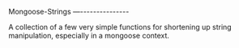 Mongoose-Strings
—---------------

A collection of a few very simple functions for shortening up string manipulation, especially in a mongoose context.
